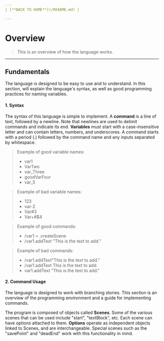 ```yaml
---
| [**BACK TO HOME**](/README.md) |

---
```

# Overview
> This is an overview of how the language works.

---
## Fundamentals
The language is designed to be easy to use and to understand. In this section, will explain the language's syntax, as well as good programming practices for naming variables.

#### 1. Syntax
The syntax of this language is simple to implement. A **command** is a line of text, followed by a newline. Note that newlines are used to delimit commands and indicate its end. **Variables** must start with a case-insensitive letter and can contain letters, numbers, and underscores. A command starts with a period (.) followed by the command name and any inputs separated by whitespace.

> Example of good variable names:
> * var1
> * VarTwo
> * var_Three
> * goodVarFour
> * var_5

> Example of bad variable names:
> * 123
> * var-2
> * Var#3
> * Var\+#$4

> Example of good commands:
> * /var1 = .createScene
> * /var1.addText "This is the text to add."

> Example of bad commands:
> * /var1.addText"This is the text to add."
> * /var1.addText This is the text to add.
> * var1.addText "This is the text to add."

#### 2. Command Usage
The language is designed to work with branching stories. This section is an overview of the programming environment and a guide for implementing commands.

The program is composed of objects called **Scenes**. Some of the various scenes that can be used include "start", "textBlock", etc. Each scene can have options attached to them. **Options** operate as independent objects linked to Scenes, and are interchangeable. Special scenes such as the "savePoint" and "deadEnd" work with this functionality in mind.
